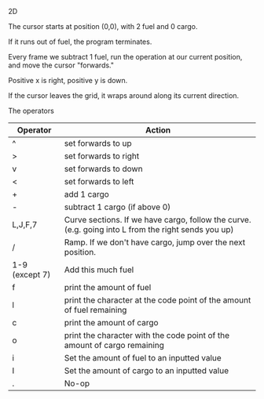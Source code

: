 2D

The cursor starts at position (0,0), with 2 fuel and 0 cargo.

If it runs out of fuel, the program terminates.

Every frame we subtract 1 fuel, run the operation at our current position, and move the cursor "forwards."

Positive x is right, positive y is down.

If the cursor leaves the grid, it wraps around along its current direction.


The operators

| Operator | Action |
|---|---|
| ^ | set forwards to up |
| \> | set forwards to right |
| v | set forwards to down |
| < | set forwards to left |
| + | add 1 cargo  |
| \- | subtract 1 cargo (if above 0)  |
| L,J,F,7 | Curve sections. If we have cargo, follow the curve. (e.g. going into L from the right sends you up)  |
| / | Ramp. If we don't have cargo, jump over the next position.  |
| 1-9 (except 7) |  Add this much fuel  |
| f |  print the amount of fuel  |
| l | print the character at the code point of the amount of fuel remaining  |
| c | print the amount of cargo  |
| o | print the character with the code point of the amount of cargo remaining  |
| i | Set the amount of fuel to an inputted value  |
| I | Set the amount of cargo to an inputted value  |
| . | No-op |
